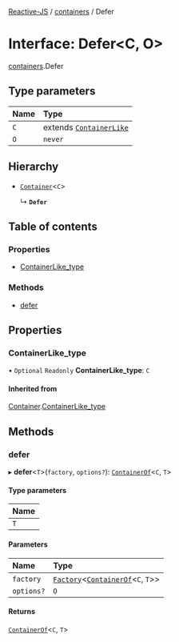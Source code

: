 [Reactive-JS](../README.md) / [containers](../modules/containers.md) / Defer

# Interface: Defer<C, O\>

[containers](../modules/containers.md).Defer

## Type parameters

| Name | Type |
| :------ | :------ |
| `C` | extends [`ContainerLike`](containers.ContainerLike.md) |
| `O` | `never` |

## Hierarchy

- [`Container`](containers.Container.md)<`C`\>

  ↳ **`Defer`**

## Table of contents

### Properties

- [ContainerLike\_type](containers.Defer.md#containerlike_type)

### Methods

- [defer](containers.Defer.md#defer)

## Properties

### ContainerLike\_type

• `Optional` `Readonly` **ContainerLike\_type**: `C`

#### Inherited from

[Container](containers.Container.md).[ContainerLike_type](containers.Container.md#containerlike_type)

## Methods

### defer

▸ **defer**<`T`\>(`factory`, `options?`): [`ContainerOf`](../modules/containers.md#containerof)<`C`, `T`\>

#### Type parameters

| Name |
| :------ |
| `T` |

#### Parameters

| Name | Type |
| :------ | :------ |
| `factory` | [`Factory`](../modules/functions.md#factory)<[`ContainerOf`](../modules/containers.md#containerof)<`C`, `T`\>\> |
| `options?` | `O` |

#### Returns

[`ContainerOf`](../modules/containers.md#containerof)<`C`, `T`\>
